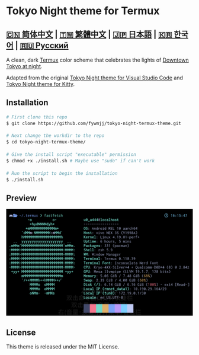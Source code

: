 # Tokyo Night theme for Termux
[🇨🇳 简体中文](./READMEs/README.zh_CN.md) | [🇹🇼 繁體中文](./READMEs/README.zh_TW.md) | [🇯🇵 日本語](./READMEs/README.ja_JP.md) | [🇰🇷 한국어](./READMEs/README.kr.md) | [🇷🇺 Русский](./READMEs/README.ru.md)
---
A clean, dark [Termux](https://termux.dev/) color scheme that celebrates the lights of [Downtown Tokyo at night](https://www.google.com/search?q=tokyo+night&newwindow=1&sxsrf=ACYBGNRiOGCstG_Xohb8CgG5UGwBRpMIQg:1571032079139&source=lnms&tbm=isch&sa=X&ved=0ahUKEwiayIfIhpvlAhUGmuAKHbfRDaIQ_AUIEigB&biw=1280&bih=666&dpr=2).

Adapted from the original [Tokyo Night theme for Visual Studio Code](https://github.com/enkia/tokyo-night-vscode-theme) and [Tokyo Night theme for Kitty](https://github.com/davidmathers/tokyo-night-kitty-theme).

## Installation

```bash
# First clone this repo
$ git clone https://github.com/fywmjj/tokyo-night-termux-theme.git

# Next change the workdir to the repo
$ cd tokyo-night-termux-theme/

# Give the install script "executable" permission
$ chmod +x ./install.sh # Maybe use "sudo" if can't work

# Run the script to begin the installation
$ ./install.sh
```

## Preview

![Tokyo Night theme for Termux - Preview](./screenshot.png)

## License

This theme is released under the MIT License.

